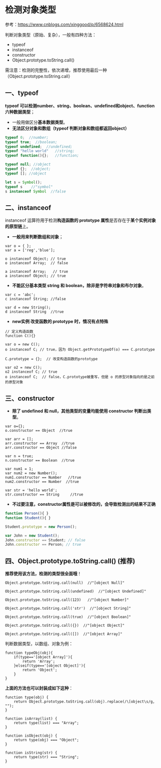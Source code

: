 # 检测对象类型
参考：https://www.cnblogs.com/xinggood/p/6568624.html

判断对象类型（原始、复杂），一般有四种方法：
* typeof
* instanceof
* constructor
* Object.prototype.toString.call()

需注意：检测的完整性，依次递增，推荐使用最后一种（Object.prototype.toString.call）

## 一、typeof
**typeof 可以检测number、string、boolean、undefined和object、function六种数据类型**；
* 一般用做区分**基本数据类型**。
* **无法区分对象和数组（typeof 判断对象和数组都返回object）**

```js
typeof 0;  //number;
typeof true;  //boolean;
typeof undefined;  //undefined;
typeof "hello world"   //string;
typeof function(){};   //function;

typeof null; //object
typeof {};  //object;
typeof []; //object
```

```js
let s = Symbol();
typeof s    //"symbol"
s instanceof Symbol  //false
```

## 二、instanceof
instanceof 运算符用于检测**构造函数的 prototype 属性**是否存在于**某个实例对象的原型链**上。

* **一般用来判断数组和对象**；

```JS
var o = { };
var a = ['reg','blue'];

o instanceof Object; // true
o instanceof Array;  // false

a instanceof Array;   // true
a instanceof Object; // true
```

* **不能区分基本类型 string 和 boolean，除非是字符串对象和布尔对象**。
```JS
var c = 'abc';
c instanceof String; //false

var d = new String();
d instanceof String  //true
```

* **new实例 改变函数的 prototype 时，情况有点特殊**
```JS
// 定义构造函数
function C(){}

var o = new C();
o instanceof C; // true，因为 Object.getPrototypeOf(o) === C.prototype

C.prototype = {};  // 改变构造函数的prototype

var o2 = new C();
o2 instanceof C; // true
o instanceof C;  // false，C.prototype被重写，但是 o 的原型对象指向的是之前的原型对象
```

## 三、constructor
* **除了 undefined 和 null，其他类型的变量均能使用 constructor 判断出类型**。

```JS
var o={};
o.constructor == Object  //true

var arr = [];
arr.constructor == Array  //true
arr.constructor == Object //false

var n = true;
n.constructor == Boolean  //true

var num1 = 1;
var num2 = new Number();
num1.constructor == Number   //true
num2.constructor == Number  //true

var str = 'hello world';
str.constructor == String     //true
```
* **不过要注意，constructor属性是可以被修改的，会导致检测出的结果不正确**
```js
function Person(){ }
function Student(){ }

Student.prototype = new Person();

var John = new Student();
John.constructor == Student; // false
John.constructor == Person; // true
```

## 四、Object.prototype.toString.call() (推荐)
**推荐使用该方法，检测的类型很全面哦**！

```JS
Object.prototype.toString.call(null)  //"[object Null]"

Object.prototype.toString.call(undefined)  //"[object Undefined]"

Object.prototype.toString.call(123)   //"[object Number]"

Object.prototype.toString.call('str')  //"[object String]"

Object.prototype.toString.call(true)  //"[object Boolean]"

Object.prototype.toString.call({})  //"[object Object]"

Object.prototype.toString.call([])  //"[object Array]"
```

判断数据类型，以数组、对象为例：
```JS
function typeObj(obj){
    if(type=='[object Array]'){
        return 'Array';
    }elseif(type=='[object Object]'){
        return 'Object';
    }
}
```

**上面的方法也可以封装成如下这种**：
```JS
function type(obj) {
    return Object.prototype.toString.call(obj).replace(/\[object\s/g, "");
}

function isArray(list) {
    return type(list) === "Array";
}

function isObject(obj) {
    return type(obj) === "Object";
}

function isString(str) {
    return type(str) === "String";
}
```